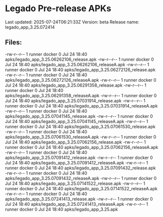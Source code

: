 # Legado Pre-release APKs
Last updated: 2025-07-24T06:21:33Z
Version: beta
Release name: legado_app_3.25.072414
## Files:
-rw-r--r-- 1 runner docker 0 Jul 24 18:40 apks/legado_app_3.25.06262106_release.apk
-rw-r--r-- 1 runner docker 0 Jul 24 18:40 apks/legado_app_3.25.06262106_releaseA.apk
-rw-r--r-- 1 runner docker 0 Jul 24 18:40 apks/legado_app_3.25.06272126_release.apk
-rw-r--r-- 1 runner docker 0 Jul 24 18:40 apks/legado_app_3.25.06272126_releaseA.apk
-rw-r--r-- 1 runner docker 0 Jul 24 18:40 apks/legado_app_3.25.06291358_release.apk
-rw-r--r-- 1 runner docker 0 Jul 24 18:40 apks/legado_app_3.25.06291358_releaseA.apk
-rw-r--r-- 1 runner docker 0 Jul 24 18:40 apks/legado_app_3.25.07031914_release.apk
-rw-r--r-- 1 runner docker 0 Jul 24 18:40 apks/legado_app_3.25.07031914_releaseA.apk
-rw-r--r-- 1 runner docker 0 Jul 24 18:40 apks/legado_app_3.25.07041145_release.apk
-rw-r--r-- 1 runner docker 0 Jul 24 18:40 apks/legado_app_3.25.07041145_releaseA.apk
-rw-r--r-- 1 runner docker 0 Jul 24 18:40 apks/legado_app_3.25.07061530_release.apk
-rw-r--r-- 1 runner docker 0 Jul 24 18:40 apks/legado_app_3.25.07061530_releaseA.apk
-rw-r--r-- 1 runner docker 0 Jul 24 18:40 apks/legado_app_3.25.07062156_release.apk
-rw-r--r-- 1 runner docker 0 Jul 24 18:40 apks/legado_app_3.25.07062156_releaseA.apk
-rw-r--r-- 1 runner docker 0 Jul 24 18:40 apks/legado_app_3.25.07091412_release.apk
-rw-r--r-- 1 runner docker 0 Jul 24 18:40 apks/legado_app_3.25.07091412_releaseA.apk
-rw-r--r-- 1 runner docker 0 Jul 24 18:40 apks/legado_app_3.25.07091432_release.apk
-rw-r--r-- 1 runner docker 0 Jul 24 18:40 apks/legado_app_3.25.07091432_releaseA.apk
-rw-r--r-- 1 runner docker 0 Jul 24 18:40 apks/legado_app_3.25.07141522_release.apk
-rw-r--r-- 1 runner docker 0 Jul 24 18:40 apks/legado_app_3.25.07141522_releaseA.apk
-rw-r--r-- 1 runner docker 0 Jul 24 18:40 apks/legado_app_3.25.07241413_release.apk
-rw-r--r-- 1 runner docker 0 Jul 24 18:40 apks/legado_app_3.25.07241413_releaseA.apk
-rw-r--r-- 1 runner docker 0 Jul 24 18:40 apks/legado_app_3.25.apk
